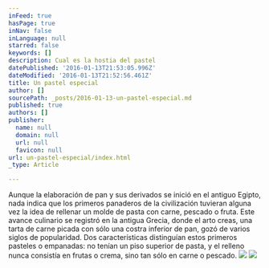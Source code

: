 ```yaml
---
inFeed: true
hasPage: true
inNav: false
inLanguage: null
starred: false
keywords: []
description: Cual es la hostia del pastel
datePublished: '2016-01-13T21:53:05.996Z'
dateModified: '2016-01-13T21:52:56.461Z'
title: Un pastel especial
author: []
sourcePath: _posts/2016-01-13-un-pastel-especial.md
published: true
authors: []
publisher:
  name: null
  domain: null
  url: null
  favicon: null
url: un-pastel-especial/index.html
_type: Article

---
```

Aunque la elaboración de pan y sus derivados se inició en el antiguo Egipto, nada indica que los primeros panaderos de la civilización tuvieran alguna vez la idea de rellenar un molde de pasta con carne, pescado o fruta. Este avance culinario se registró en la antigua Grecia, donde el arto creas, una tarta de carne picada con sólo una costra inferior de pan, gozó de varios siglos de popularidad. Dos características distinguían estos primeros pasteles o empanadas: no tenían un piso superior de pasta, y el relleno nunca consistía en frutas o crema, sino tan sólo en carne o pescado. ![](https://the-grid-user-content.s3-us-west-2.amazonaws.com/7e612119-cf49-4671-8365-a1245d19e676.JPG)
![](https://the-grid-user-content.s3-us-west-2.amazonaws.com/5d92027c-d487-4ea9-b0f6-d417d23d5642.JPG)